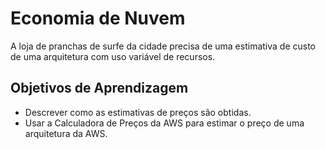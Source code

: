 # Economia de Nuvem

A loja de pranchas de surfe da cidade precisa de uma estimativa de custo de uma arquitetura com uso variável de recursos.

## Objetivos de Aprendizagem

- Descrever como as estimativas de preços são obtidas.
- Usar a Calculadora de Preços da AWS para estimar o preço de uma arquitetura da AWS.
